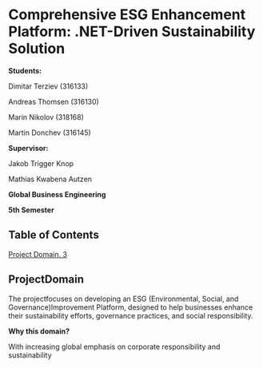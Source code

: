 # Comprehensive ESG Enhancement Platform: .NET-Driven Sustainability Solution

**Students:**

Dimitar Terziev (316133)

Andreas Thomsen (316130)

Marin Nikolov (318168)

Martin Donchev (316145)

**Supervisor:**

Jakob Trigger Knop

Mathias Kwabena Autzen

**Global Business Engineering**

**5th Semester**

## Table of Contents

[Project Domain. 3](#_Toc177717907)

## ProjectDomain

The projectfocuses on developing an ESG (Environmental, Social, and Governance)Improvement Platform, designed to help businesses enhance their sustainability efforts, governance practices, and social responsibility.

**Why this domain?**

With increasing global emphasis on corporate responsibility and sustainability
